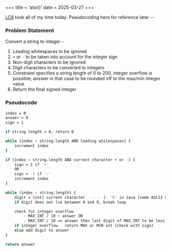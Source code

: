 +++
title = 'atoi()'
date = 2025-03-27
+++

[LC8](https://leetcode.com/problems/string-to-integer-atoi/) took all of my time today. Pseudocoding here for reference later --

### Problem Statement
Convert a string to integer - 
1. Leading whitespaces to be ignored
2. `+` or `-` to be taken into account for the integer sign
3. Non-digit characters to be ignored
4. Digit characters to be converted to integers
5. Constraint specifies a string length of 0 to 200, integer overflow is possible; answer in that case to be rounded off to the max/min integer value
6. Return the final signed integer

### Pseudocode
```sh
index = 0
answer = 0
sign = 1

if string length = 0, return 0

while (index < string.length AND leading whitespaces) {
    increment index
}

if (index < string.length AND current character + or -) {
    sign = 1 if '+' 
    OR
    sign = -1 if '-'
    increment index
}

while (index < string.length) {
    digit = (int) current character  ----- [- '0' in Java (some ASCII math)]
    if digit does not lie between 0 and 9, break loop

    check for integer overflow
        - MAX_INT / 10 > answer OR
        - MAX_INT / 10 == answer then last digit of MAX_INT to be less than current digit
    if integer overflow - return MAX or MIN int (check with sign)
    else add digit to answer
}

return answer

```

